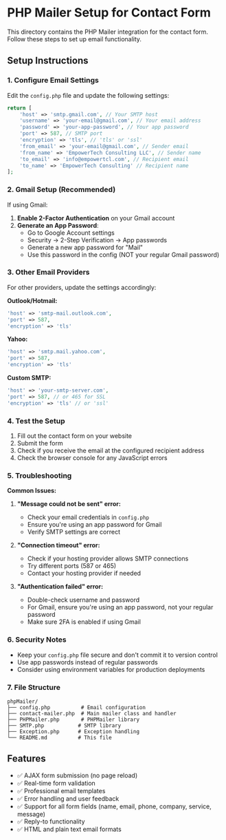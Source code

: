 # PHP Mailer Setup for Contact Form

This directory contains the PHP Mailer integration for the contact form. Follow these steps to set up email functionality.

## Setup Instructions

### 1. Configure Email Settings

Edit the `config.php` file and update the following settings:

```php
return [
    'host' => 'smtp.gmail.com', // Your SMTP host
    'username' => 'your-email@gmail.com', // Your email address
    'password' => 'your-app-password', // Your app password
    'port' => 587, // SMTP port
    'encryption' => 'tls', // 'tls' or 'ssl'
    'from_email' => 'your-email@gmail.com', // Sender email
    'from_name' => 'EmpowerTech Consulting LLC', // Sender name
    'to_email' => 'info@empowertcl.com', // Recipient email
    'to_name' => 'EmpowerTech Consulting' // Recipient name
];
```

### 2. Gmail Setup (Recommended)

If using Gmail:

1. **Enable 2-Factor Authentication** on your Gmail account
2. **Generate an App Password**:
   - Go to Google Account settings
   - Security → 2-Step Verification → App passwords
   - Generate a new app password for "Mail"
   - Use this password in the config (NOT your regular Gmail password)

### 3. Other Email Providers

For other providers, update the settings accordingly:

**Outlook/Hotmail:**
```php
'host' => 'smtp-mail.outlook.com',
'port' => 587,
'encryption' => 'tls'
```

**Yahoo:**
```php
'host' => 'smtp.mail.yahoo.com',
'port' => 587,
'encryption' => 'tls'
```

**Custom SMTP:**
```php
'host' => 'your-smtp-server.com',
'port' => 587, // or 465 for SSL
'encryption' => 'tls' // or 'ssl'
```

### 4. Test the Setup

1. Fill out the contact form on your website
2. Submit the form
3. Check if you receive the email at the configured recipient address
4. Check the browser console for any JavaScript errors

### 5. Troubleshooting

**Common Issues:**

1. **"Message could not be sent" error:**
   - Check your email credentials in `config.php`
   - Ensure you're using an app password for Gmail
   - Verify SMTP settings are correct

2. **"Connection timeout" error:**
   - Check if your hosting provider allows SMTP connections
   - Try different ports (587 or 465)
   - Contact your hosting provider if needed

3. **"Authentication failed" error:**
   - Double-check username and password
   - For Gmail, ensure you're using an app password, not your regular password
   - Make sure 2FA is enabled if using Gmail

### 6. Security Notes

- Keep your `config.php` file secure and don't commit it to version control
- Use app passwords instead of regular passwords
- Consider using environment variables for production deployments

### 7. File Structure

```
phpMailer/
├── config.php          # Email configuration
├── contact-mailer.php  # Main mailer class and handler
├── PHPMailer.php       # PHPMailer library
├── SMTP.php           # SMTP library
├── Exception.php      # Exception handling
└── README.md          # This file
```

## Features

- ✅ AJAX form submission (no page reload)
- ✅ Real-time form validation
- ✅ Professional email templates
- ✅ Error handling and user feedback
- ✅ Support for all form fields (name, email, phone, company, service, message)
- ✅ Reply-to functionality
- ✅ HTML and plain text email formats
